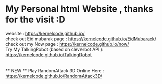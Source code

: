 # My Personal html Website , thanks for the visit :D 
website : https://kernelcode.github.io/ <br>
check out Eid mubarak page : https://kernelcode.github.io/EidMubarack/ <br>
check out my Now page : https://kernelcode.github.io/now/ <br>
Try My TalkingRobot (based on cleverbot API ): https://kernelcode.github.io/TalkingRobot <br>
<br><br>
** NEW **
Play RandomAttack 3D Online Here : https://kernelcode.github.io/RandomAttack3D/
